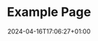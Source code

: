 ---
weight: 999
title: "Example Page"
description: ""
icon: "article"
date: "2024-04-16T17:06:27+01:00"
lastmod: "2024-04-16T17:06:27+01:00"
draft: true
toc: true
---